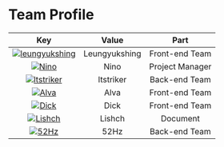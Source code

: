 # Team Profile

|                             Key                              |     Value     |                             Part                             |
| :----------------------------------------------------------: | :-----------: | :----------------------------------------------------------: |
| [![leungyukshing](https://avatars0.githubusercontent.com/u/29545063?s=100&v=4)](https://github.com/leungyukshing) | Leungyukshing | Front-end Team |
| [![Nino](https://avatars0.githubusercontent.com/u/29083689?s=100&u=cdb9672d21820e265a063c275cfe74b312a53965&v=4)](https://github.com/LovelyBuggies) |     Nino      | Project Manager |
| [![ltstriker](https://avatars0.githubusercontent.com/u/31623884?s=100&v=4)](https://github.com/ltstriker) |   ltstriker   | Back-end Team |
| [![Alva](https://avatars1.githubusercontent.com/u/26009009?s=100&v=4)](https://github.com/Alva112358) |     Alva      | Front-end Team |
| [![Dick](https://avatars1.githubusercontent.com/u/27689630?s=100&v=4)](https://github.com/dick20) |     Dick      | Front-end Team |
| [![Lishch](https://avatars2.githubusercontent.com/u/48799157?s=100&v=4)](https://github.com/orgs/make-money-sysu/people/lishicheng1006) |     Lishch      | Document |
| [![52Hz](https://avatars2.githubusercontent.com/u/23028017?s=100&v=4)](https://github.com/52hz11) |     52Hz      | Back-end Team |


